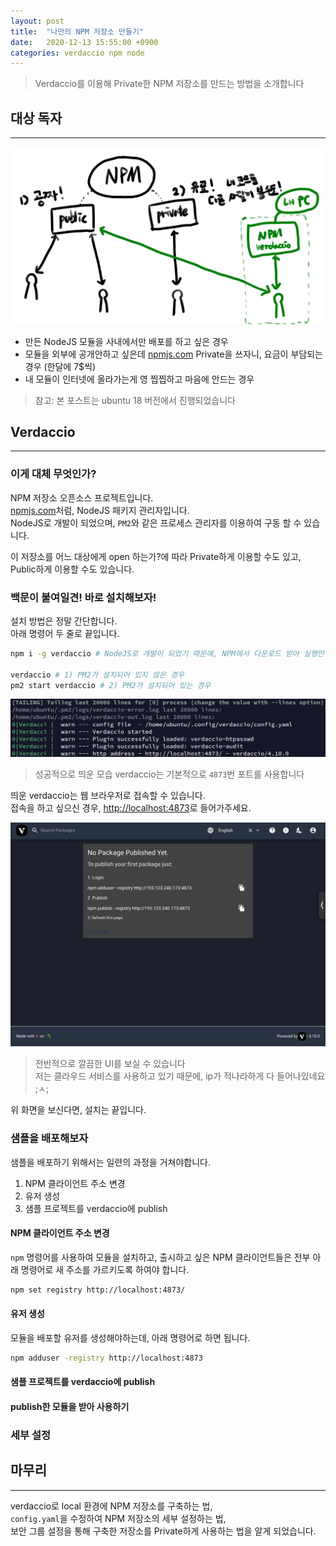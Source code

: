 ```yaml
---
layout: post
title:  "나만의 NPM 저장소 만들기"
date:   2020-12-13 15:55:00 +0900
categories: verdaccio npm node
---
```


> Verdaccio를 이용해 Private한 NPM 저장소를 만드는 방법을 소개합니다


## 대상 독자

-----

![대상독자](/assets/2020-12-13-verdaccio/대상독자.png)

* 만든 NodeJS 모듈을 사내에서만 배포를 하고 싶은 경우  
* 모듈을 외부에 공개안하고 싶은데 [npmjs.com](https://npmjs.com) Private을 쓰자니, 요금이 부담되는 경우 (한달에 7$씩)
* 내 모듈이 인터넷에 올라가는게 영 찝찝하고 마음에 안드는 경우

> 참고: 본 포스트는 ubuntu 18 버전에서 진행되었습니다

## Verdaccio

-----

### 이게 대체 무엇인가?

NPM 저장소 오픈소스 프로젝트입니다.  
[npmjs.com](https://npmjs.com)처럼, NodeJS 패키지 관리자입니다.  
NodeJS로 개발이 되었으며, `PM2`와 같은 프로세스 관리자를 이용하여 구동 할 수 있습니다.  

이 저장소를 어느 대상에게 open 하는가?에 따라 Private하게 이용할 수도 있고, Public하게 이용할 수도 있습니다.

### 백문이 불여일견! 바로 설치해보자!

설치 방법은 정말 간단합니다.  
아래 명령어 두 줄로 끝입니다.

```sh
npm i -g verdaccio # NodeJS로 개발이 되었기 때문에, NPM에서 다운로드 받아 실행만 해주면 됨

verdaccio # 1) PM2가 설치되어 있지 않은 경우
pm2 start verdaccio # 2) PM2가 설치되어 있는 경우
```

![설치_후_첫_실행](/assets/2020-12-13-verdaccio/첫실행.jpeg)

> 성공적으로 띄운 모습
> verdaccio는 기본적으로 `4873`번 포트를 사용합니다

띄운 verdaccio는 웹 브라우저로 접속할 수 있습니다.  
접속을 하고 싶으신 경우, [http://localhost:4873](http://localhost:4873)로 들어가주세요.

![verdaccio_main](/assets/2020-12-13-verdaccio/main.jpeg)

> 전반적으로 깔끔한 UI를 보실 수 있습니다  
> 저는 클라우드 서비스를 사용하고 있기 때문에, ip가 적나라하게 다 들어나있네요 ;ㅅ;

위 화면을 보신다면, 설치는 끝입니다.

### 샘플을 배포해보자

샘플을 배포하기 위해서는 일련의 과정을 거쳐야합니다.

1. NPM 클라이언트 주소 변경
2. 유저 생성
3. 샘플 프로젝트를 verdaccio에 publish

#### NPM 클라이언트 주소 변경

`npm` 명령어를 사용하여 모듈을 설치하고, 출시하고 싶은 NPM 클라이언트들은 전부 아래 명령어로 새 주소를 가르키도록 하여야 합니다.

```sh
npm set registry http://localhost:4873/
```

#### 유저 생성

모듈을 배포할 유저를 생성해야하는데, 아래 명령어로 하면 됩니다.

```sh
npm adduser -registry http://localhost:4873
```

#### 샘플 프로젝트를 verdaccio에 publish


#### publish한 모듈을 받아 사용하기

### 세부 설정

## 마무리

-----

verdaccio로 local 환경에 NPM 저장소를 구축하는 법,  
`config.yaml`을 수정하여 NPM 저장소의 세부 설정하는 법,  
보안 그룹 설정을 통해 구축한 저장소를 Private하게 사용하는 법을 알게 되었습니다.

